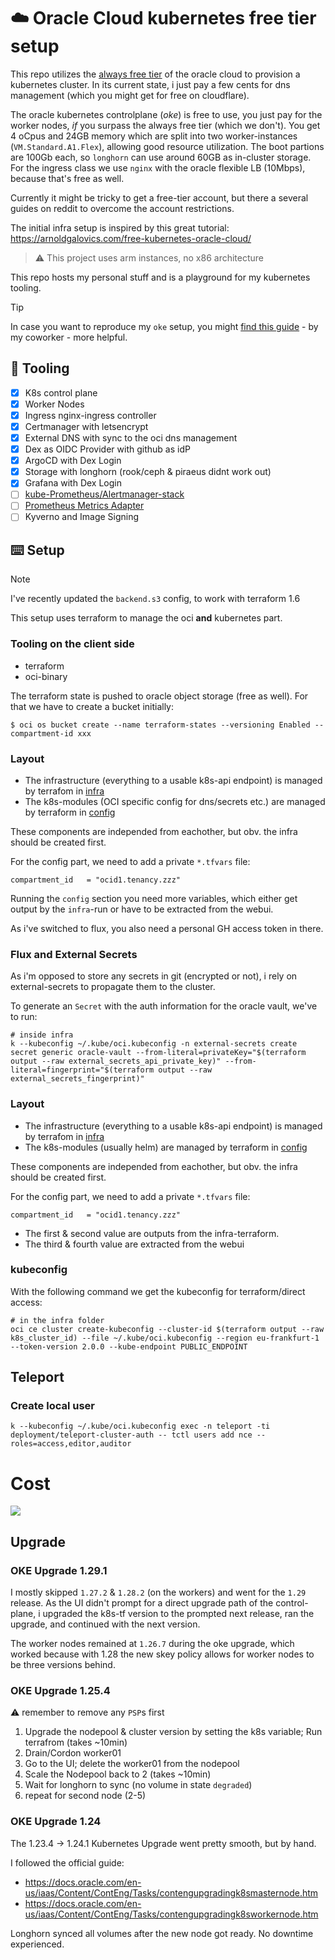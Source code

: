 # :cloud: Oracle Cloud kubernetes free tier setup

This repo utilizes the [always free tier](https://blogs.oracle.com/cloud-infrastructure/post/oracle-builds-out-their-portfolio-of-oracle-cloud-infrastructure-always-free-services) of the oracle cloud to provision a kubernetes cluster.
In its current state, i just pay a few cents for dns management (which you might
get for free on cloudflare).

The oracle kubernetes controlplane (_oke_) is free to use, you just pay
for the worker nodes, _if_ you surpass the always free tier (which we don't).
You get 4 oCpus and 24GB memory which are split into two worker-instances
(`VM.Standard.A1.Flex`), allowing good resource utilization.
The boot partions are 100Gb each, so `longhorn` can use around 60GB as in-cluster
storage. For the ingress class we use `nginx` with the oracle flexible
LB (10Mbps), because that's free as well.

Currently it might be tricky to get a free-tier account, but there a several
guides on reddit to overcome the account restrictions.

The initial infra setup is inspired by this great tutorial: https://arnoldgalovics.com/free-kubernetes-oracle-cloud/

> :warning: This project uses arm instances, no x86 architecture

This repo hosts my personal stuff and is a playground for my kubernetes tooling.

> [!TIP]
> In case you want to reproduce my `oke` setup, you might [find this guide](https://github.com/piontec/free-oci-kubernetes) -
> by my coworker - more helpful.

## :wrench: Tooling

- [x] K8s control plane
- [x] Worker Nodes
- [x] Ingress
      nginx-ingress controller
- [x] Certmanager
      with letsencrypt
- [x] External DNS
      with sync to the oci dns management
- [x] Dex as OIDC Provider with github as idP
- [x] ArgoCD with Dex Login
- [x] Storage
      with longhorn (rook/ceph & piraeus didnt work out)
- [x] Grafana with Dex Login
- [ ] [kube-Prometheus/Alertmanager-stack](https://github.com/prometheus-community/helm-charts/blob/main/charts/kube-prometheus-stack/README.md)
- [ ] [Prometheus Metrics Adapter](https://github.com/kubernetes-sigs/prometheus-adapter)
- [ ] Kyverno and Image Signing

## :keyboard: Setup
> [!Note]
> I've recently updated the `backend.s3` config, to work with terraform 1.6

This setup uses terraform to manage the oci **and** kubernetes part.

### Tooling on the client side

- terraform
- oci-binary

The terraform state is pushed to oracle object storage (free as well). For that
we have to create a bucket initially:

```
$ oci os bucket create --name terraform-states --versioning Enabled --compartment-id xxx
```

### Layout
* The infrastructure (everything to a usable k8s-api endpoint) is managed by
terrafom in [infra](infra/)
* The k8s-modules (OCI specific config for dns/secrets etc.) are managed by terraform in [config](config/)

These components are independed from eachother, but obv. the infra should
be created first.

For the config part, we need to add a private `*.tfvars` file:
```
compartment_id   = "ocid1.tenancy.zzz"
```

Running the `config` section you need more variables, which either get output 
by the `infra`-run or have to be extracted from the webui.

As i've switched to flux, you also need a personal GH access token in there.


### Flux and External Secrets

As i'm opposed to store any secrets in git (encrypted or not), i rely on
external-secrets to propagate them to the cluster.

To generate an `Secret` with the auth information for the oracle vault, we've to run:

```
# inside infra
k --kubeconfig ~/.kube/oci.kubeconfig -n external-secrets create secret generic oracle-vault --from-literal=privateKey="$(terraform output --raw external_secrets_api_private_key)" --from-literal=fingerprint="$(terraform output --raw external_secrets_fingerprint)"

```

### Layout

* The infrastructure (everything to a usable k8s-api endpoint) is managed by
terrafom in [infra](infra/)
* The k8s-modules (usually helm) are managed by terraform in [config](config/)

These components are independed from eachother, but obv. the infra should
be created first.

For the config part, we need to add a private `*.tfvars` file:
```
compartment_id   = "ocid1.tenancy.zzz"
```

* The first & second value are outputs from the infra-terraform.
* The third & fourth value are extracted from the webui

### kubeconfig

With the following command we get the kubeconfig for terraform/direct access:

```
# in the infra folder
oci ce cluster create-kubeconfig --cluster-id $(terraform output --raw k8s_cluster_id) --file ~/.kube/oci.kubeconfig --region eu-frankfurt-1 --token-version 2.0.0 --kube-endpoint PUBLIC_ENDPOINT
```

## Teleport

### Create local user

```
k --kubeconfig ~/.kube/oci.kubeconfig exec -n teleport -ti deployment/teleport-cluster-auth -- tctl users add nce --roles=access,editor,auditor
```

# Cost

![](docs/cost.aug.oct.22.png)

## Upgrade

### OKE Upgrade 1.29.1

I mostly skipped `1.27.2` & `1.28.2` (on the workers) and went for the `1.29` release. As the UI didn't
prompt for a direct upgrade path of the control-plane, i upgraded the k8s-tf
version to the prompted next release, ran the upgrade, and continued with the next version.

The worker nodes remained at `1.26.7` during the oke upgrade, which worked because with 1.28
the new skey policy allows for worker nodes to be three versions behind.

### OKE Upgrade 1.25.4

:warning: remember to remove any `PSP`s first

1. Upgrade the nodepool & cluster version by setting the k8s variable; Run terrafrom (takes ~10min)
2. Drain/Cordon worker01
3. Go to the UI; delete the worker01 from the nodepool
4. Scale the Nodepool back to 2 (takes ~10min)
5. Wait for longhorn to sync (no volume in state `degraded`)
6. repeat for second node (2-5)

### OKE Upgrade 1.24

The 1.23.4 -> 1.24.1 Kubernetes Upgrade went pretty smooth, but by hand.

I followed the official guide:

- https://docs.oracle.com/en-us/iaas/Content/ContEng/Tasks/contengupgradingk8smasternode.htm
- https://docs.oracle.com/en-us/iaas/Content/ContEng/Tasks/contengupgradingk8sworkernode.htm

Longhorn synced all volumes after the new node got ready. No downtime experienced.
